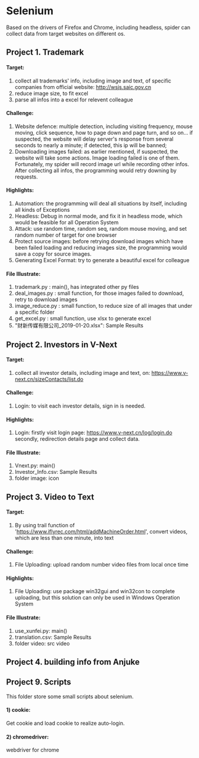 # Selenium

Based on the drivers of Firefox and Chrome, including headless, spider can collect data from target websites on different os.

## Project 1. Trademark

#### Target: 
1) collect all trademarks' info, including image and text, of specific companies from official website: http://wsjs.saic.gov.cn
2) reduce image size, to fit excel
3) parse all infos into a excel for relevent colleague


#### Challenge:
1) Website defence: multiple detection, including visiting frequency, mouse moving, click sequence, how to page down and page turn, and so on...
		if suspected, the website will delay server's response from several seconds to nearly a minute;
		if detected, this ip will be banned;
2) Downloading images failed: as earlier mentioned, if suspected, the website will take some actions. Image loading failed is one of them.
		Fortunately, my spider will record image url while recording other infos. After collecting all infos, the programming would retry downing by requests. 


#### Highlights:
1) Automation: the programming will deal all situations by itself, including all kinds of Exceptions
2) Headless: Debug in normal mode, and fix it in headless mode, which would be feasible for all Operation System
3) Attack: use random time, random seq, random mouse moving, and set random number of target for one browser 
4) Protect source images: before retrying download images which have been failed loading and reducing images size, the programming would save a copy for source images. 
5) Generating Excel Format: try to generate a beautiful excel for colleague


#### File Illustrate:
1) trademark.py : main(), has integrated other py files
2) deal_images.py : small function, for those images failed to download, retry to download images
3) image_reduce.py : small function, to reduce size of all images that under a specific folder 
4) get_excel.py : small function, use xlsx to generate excel
5) "财新传媒有限公司_2019-01-20.xlsx": Sample Results



## Project 2. Investors in V-Next

#### Target: 
1) collect all investor details, including image and text, on: https://www.v-next.cn/sizeContacts/list.do


#### Challenge:
1) Login: to visit each investor details, sign in is needed.


#### Highlights:
1) Login: firstly visit login page: https://www.v-next.cn/log/login.do
	  secondly, redirection details page and collect data.


#### File Illustrate:
1) Vnext.py: main()
2) Investor_Info.csv: Sample Results
3) folder image: icon



## Project 3. Video to Text

#### Target:
1) By using trail function of 'https://www.iflyrec.com/html/addMachineOrder.html', convert videos, which are less than one minute, into text

#### Challenge:
1) File Uploading: upload random number video files from local once time

#### Highlights:
1) File Uploading: use package win32gui and win32con to complete uploading, but this solution can only be used in Windows Operation System

#### File Illustrate:
1) use_xunfei.py: main()
2) translation.csv: Sample Results
3) folder video: src video



## Project 4. building info from Anjuke



## Project 9. Scripts
This folder store some small scripts about selenium.

#### 1) cookie:
Get cookie and load cookie to realize auto-login.

#### 2) chromedriver:
webdriver for chrome



